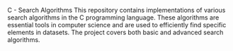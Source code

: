 C - Search Algorithms
This repository contains implementations of various search algorithms in the C programming language. These algorithms are essential tools in computer science and are used to efficiently find specific elements in datasets. The project covers both basic and advanced search algorithms.
